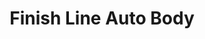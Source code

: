 ---
title: "Finish Line Auto Body"
url: /pocono-summit/finish-line-auto-body/
shop: Autowerkstatt
---